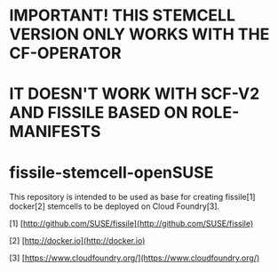# IMPORTANT! THIS STEMCELL VERSION ONLY WORKS WITH THE CF-OPERATOR
# IT DOESN'T WORK WITH SCF-V2 AND FISSILE BASED ON ROLE-MANIFESTS

# fissile-stemcell-openSUSE

This repository is intended to be used as base for creating fissile[1] docker[2] stemcells to be deployed on Cloud Foundry[3].

[1] [http://github.com/SUSE/fissile](http://github.com/SUSE/fissile)

[2] [http://docker.io](http://docker.io)

[3] [https://www.cloudfoundry.org/](https://www.cloudfoundry.org/)
